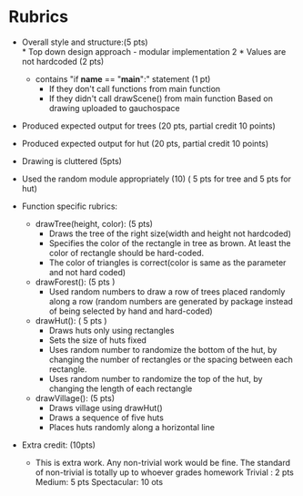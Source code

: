 # Rubrics
* Overall style and structure:(5 pts)  
        * Top down design approach - modular implementation 2
        * Values are not hardcoded (2 pts)	
	* contains "if __name__ == "__main__":" statement (1 pt)
		* If they don't call functions from main function
		* If they didn't call drawScene() from main function
Based on drawing uploaded to gauchospace
* Produced expected output for trees (20 pts, partial credit 10 points)
* Produced expected output for hut  (20 pts, partial credit 10 points)
* Drawing is cluttered (5pts)
* Used the random module appropriately (10)  ( 5 pts for tree and 5 pts for hut)

* Function specific rubrics:
	* drawTree(height, color):  (5 pts)
		* Draws the tree of the right size(width and height not hardcoded) 
		* Specifies the color of the rectangle in tree as brown. At least the color of rectangle should be hard-coded.
		* The color of triangles is correct(color is same as the parameter and not hard coded)
	* drawForest():  (5 pts )
		* Used random numbers to draw a row of trees placed randomly along a row (random numbers are generated  by package instead of being selected by hand and hard-coded)
	* drawHut():  ( 5 pts )
		* Draws huts only using rectangles
		* Sets the size of huts fixed
		* Uses random number to randomize the bottom of the hut, by changing the number of rectangles or the spacing between each rectangle.
		* Uses random number to randomize the top of the hut, by changing the length of each rectangle
	* drawVillage(): (5 pts)
		* Draws village using drawHut()
		* Draws a sequence of five huts
		* Places huts randomly along a horizontal line



* Extra credit: (10pts)
	* This is extra work. Any non-trivial work would be fine. The standard of non-trivial is totally up to whoever grades homework
	Trivial : 2 pts
	Medium:     5 pts
	Spectacular: 10 ots


